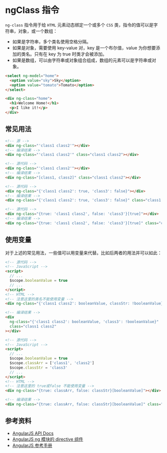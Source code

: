 # ngClass 指令

`ng-class` 指令用于给 `HTML` 元素动态绑定一个或多个 `CSS` 类，指令的值可以是字符串，对象，或一个数组：

- 如果是字符串，多个类名使用空格分隔。
- 如果是对象，需要使用 key-value 对，key 是一个布尔值，value 为你想要添加的类名。只有在 key 为 true 时类才会被添加。
- 如果是数组，可以由字符串或对象组合组成，数组的元素可以是字符串或对象。

```html
<select ng-model="home">
  <option value="sky">Sky</option>
  <option value="tomato">Tomato</option>
</select>

<div ng-class="home">
  <h1>Welcome Home!</h1>
  <p>I like it!</p>
</div>
```

## 常见用法

```html
<!-- 源 -->
<div ng-class="'class1 class2'"></div>
<!-- 编译结果 -->
<div ng-class="'class1 class2'" class="class1 class2"></div>
```

```html
<!-- 源代码 -->
<div ng-class="'class1 class2'"></div>
<!-- 编译结果 -->
<div ng-class="[class1, class2]" class="class1 class2"></div>
```

```html
<!-- 源代码 -->
<div ng-class="{'class1 class2': true, 'class3': false}"></div>
<!-- 编译结果 -->
<div ng-class="{'class1 class2': true, 'class3': false}" class="class1 class2"></div>
```

```html
<!-- 源代码 -->
<div ng-class="{true: 'class1 class2', false: 'class3'}[true]"></div>
<!-- 编译结果 -->
<div ng-class="{true: 'class1 class2', false: 'class3'}[true]" class="class1 class2"></div>
```

## 使用变量

对于上述的常见用法，一些值可以用变量来代替。比如后两者的用法并可以如此：

```html
<!-- 源代码 -->
<!-- JavaScript -->
<script>
  // ...
  $scope.booleanValue = true
  // ...
</script>
<!-- HTML -->
<!-- 注意这里的类名不能使用变量 -->
<div ng-class="{'class1 class2': booleanValue, classStr: !booleanValue}"></div>

<!-- 编译结果 -->
<div
  ng-class="{'class1 class2': booleanValue, 'class3': !booleanValue}"
  class="class1 class2"
></div>
```

```html
<!-- 源代码 -->
<!-- JavaScript -->
<script>
  // ...
  $scope.booleanValue = true
  $scope.classArr = ['class1', 'class2']
  $scope.classStr = 'class3'
  // ...
</script>
<!-- HTML -->
<!-- 注意这里的 true或false 不能使用变量 -->
<div ng-class="{true: classArr, false: classStr}[booleanValue]"></div>

<!-- 编译结果 -->
<div ng-class="{true: classArr, false: classStr}[booleanValue]" class="class1 class2"></div>
```

## 参考资料

- [AngularJS API Docs](https://code.angularjs.org/1.3.15/docs/api)
- [AngularJS ng 模块的 directive 组件](http://www.angularjs.net.cn/api/ng/directive/)
- [AngularJS 参考手册](http://www.runoob.com/angularjs/angularjs-reference.html)
